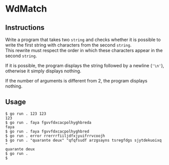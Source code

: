 # WdMatch
## Instructions
Write a program that takes two `string` and checks whether it is possible to write the first string with characters from the second `string`.<br> This rewrite must respect the order in which these characters appear in the second `string`.

If it is possible, the program displays the string followed by a newline (`'\n'`), otherwise it simply displays nothing.

If the number of arguments is different from 2, the program displays nothing.
## Usage
```
$ go run . 123 123
123
$ go run . faya fgvvfdxcacpolhyghbreda
faya
$ go run . faya fgvvfdxcacpolhyghbred
$ go run . error rrerrrfiiljdfxjyuifrrvcoojh
$ go run . "quarante deux" "qfqfsudf arzgsayns tsregfdgs sjytdekuoixq "
quarante deux
$ go run .
$

```